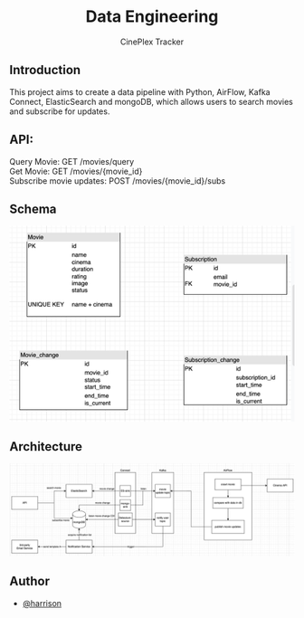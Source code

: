 <h1 align="center">Data Engineering</h1>

<p align="center">CinePlex Tracker</p>

## Introduction

This project aims to create a data pipeline with Python, AirFlow, Kafka Connect, ElasticSearch and mongoDB,
which allows users to search movies and subscribe for updates.



## API:
Query Movie: GET /movies/query <br />
Get Movie: GET /movies/{movie_id} <br />
Subscribe movie updates: POST /movies/{movie_id}/subs

## Schema
![](graph/schema.png)

## Architecture ##

![](graph/arch.png)


## Author
- [@harrison](https://github.com/harrison-yck)
